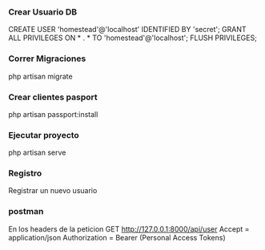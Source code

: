 ### Crear Usuario DB

CREATE USER 'homestead'@'localhost' IDENTIFIED BY 'secret';
GRANT ALL PRIVILEGES ON * . * TO 'homestead'@'localhost';
FLUSH PRIVILEGES;

### Correr Migraciones
php artisan migrate

### Crear clientes pasport
php artisan passport:install

### Ejecutar proyecto
php artisan serve

### Registro
Registrar un nuevo usuario

### postman
En los headers de la peticion GET http://127.0.0.1:8000/api/user
Accept = application/json
Authorization = Bearer (Personal Access Tokens)
